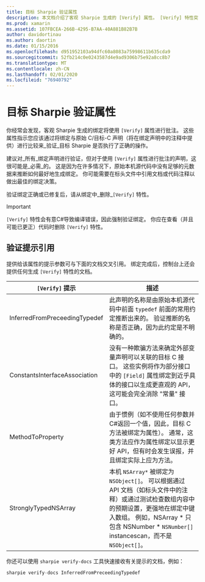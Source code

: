 ```yaml
---
title: 目标 Sharpie 验证属性
description: 本文档介绍了客观 Sharpie 生成的 [Verify] 属性。 [Verify] 特性突出显示给开发人员，他们应该在其中手动验证客观 Sharpie 的输出。
ms.prod: xamarin
ms.assetid: 107FBCEA-266B-4295-B7AA-40A881B82B7B
author: davidortinau
ms.author: daortin
ms.date: 01/15/2016
ms.openlocfilehash: d951952103a94dfc60a8083a75998611b635cda9
ms.sourcegitcommit: 52fb214c0e0243587d4e9ad9306b75e92a8cc8b7
ms.translationtype: MT
ms.contentlocale: zh-CN
ms.lasthandoff: 02/01/2020
ms.locfileid: "76940792"
---
```

# <a name="objective-sharpie-verify-attributes"></a>目标 Sharpie 验证属性

你经常会发现，客观 Sharpie 生成的绑定将使用 `[Verify]` 属性进行批注。 这些属性指示您应该通过将绑定与原始 C/目标-C 声明（将在绑定声明中的注释中提供）进行比较来_验证_目标 Sharpie 是否执行了正确的操作。

建议对_所有_绑定声明进行验证，但对于使用 `[Verify]` 属性进行批注的声明，这很可能是_必需_的。 这是因为在许多情况下，原始本机源代码中没有足够的元数据来推断如何最好地生成绑定。 你可能需要在标头文件中引用文档或代码注释以做出最佳的绑定决策。

验证绑定正确或已修复后，请从绑定中_删除_`[Verify]` 特性。

> [!IMPORTANT]
> `[Verify]` 特性会有意C#导致编译错误，因此强制验证绑定。 你应在查看（并且可能已更正）代码时删除 `[Verify]` 特性。

## <a name="verify-hints-reference"></a>验证提示引用

提供给该属性的提示参数可与下面的文档交叉引用。 绑定完成后，控制台上还会提供任何生成 `[Verify]` 特性的文档。

|`[Verify]` 提示|描述|
|---|---|
|InferredFromPreceedingTypedef|此声明的名称是由原始本机源代码中前面 `typedef` 前面的常用约定推断出来的。 验证推断的名称是否正确，因为此约定是不明确的。|
|ConstantsInterfaceAssociation|没有一种欺骗方法来确定外部变量声明可以关联的目标 C 接口。 这些实例将作为部分接口中的 `[Field]` 属性绑定到近乎具体的接口以生成更直观的 API，这可能会完全消除 "常量" 接口。|
|MethodToProperty|由于惯例（如不使用任何参数并C#返回一个值，因此，目标 C 方法被绑定为属性）。 通常，这类方法应作为属性绑定以显示更好 API，但有时会发生误报，并且绑定实际上应为方法。|
|StronglyTypedNSArray|本机 `NSArray*` 被绑定为 `NSObject[]`。 可以根据通过 API 文档（如标头文件中的注释）或通过测试检查数组内容中的预期设置，更强地在绑定中键入数组。 例如，NSArray * 只包含 NSNumber * `NSNumber[]` instancescan，而不是 `NSObject[]`。|

你还可以使用 `sharpie verify-docs` 工具快速接收有关提示的文档，例如：

```csharp
sharpie verify-docs InferredFromPreceedingTypedef
```
